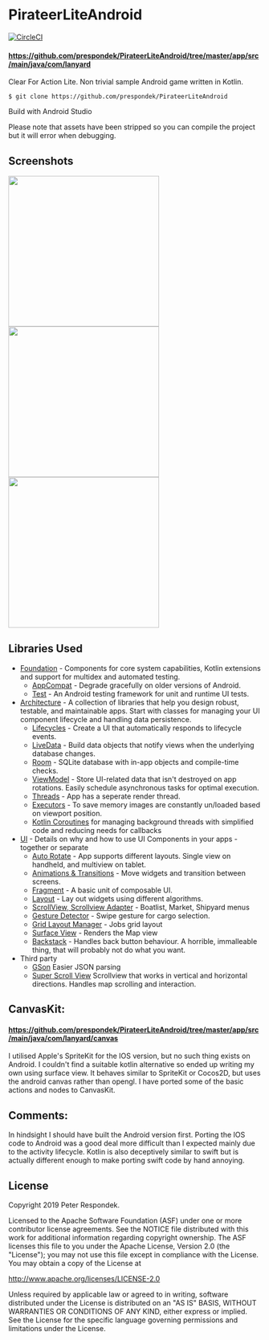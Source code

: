 # PirateerLiteAndroid

[![CircleCI](https://circleci.com/gh/prespondek/PirateerLiteAndroid.svg?style=shield)](https://circleci.com/gh/prespondek/PirateerLiteAndroid)

#### https://github.com/prespondek/PirateerLiteAndroid/tree/master/app/src/main/java/com/lanyard

Clear For Action Lite. Non trivial sample Android game written in Kotlin.

    $ git clone https://github.com/prespondek/PirateerLiteAndroid

Build with Android Studio

Please note that assets have been stripped so you can compile the project but it will error when debugging.

## Screenshots

<img src=https://i.imgur.com/Du6S9CH.png height=300 align=left>
<img src=https://i.imgur.com/9L7kkRf.png height=300 align=left>
<img src=https://i.imgur.com/PabK8xU.png height=300>

## Libraries Used

* [Foundation][0] - Components for core system capabilities, Kotlin extensions and support for
  multidex and automated testing.
  * [AppCompat][1] - Degrade gracefully on older versions of Android.
  * [Test][4] - An Android testing framework for unit and runtime UI tests.
* [Architecture][10] - A collection of libraries that help you design robust, testable, and
  maintainable apps. Start with classes for managing your UI component lifecycle and handling data
  persistence.
  * [Lifecycles][12] - Create a UI that automatically responds to lifecycle events.
  * [LiveData][13] - Build data objects that notify views when the underlying database changes.
  * [Room][16] - SQLite database with in-app objects and compile-time checks.
  * [ViewModel][17] - Store UI-related data that isn't destroyed on app rotations. Easily schedule
     asynchronous tasks for optimal execution.
  * [Threads][38] - App has a seperate render thread.
  * [Executors][43] - To save memory images are constantly un/loaded based on viewport position.
  * [Kotlin Coroutines][91] for managing background threads with simplified code and reducing needs for callbacks
* [UI][30] - Details on why and how to use UI Components in your apps - together or separate
  * [Auto Rotate][34] - App supports different layouts. Single view on handheld, and multiview on tablet. 
  * [Animations & Transitions][31] - Move widgets and transition between screens.
  * [Fragment][34] - A basic unit of composable UI.
  * [Layout][35] - Lay out widgets using different algorithms.
  * [ScrollView, Scrollview Adapter][39] - Boatlist, Market, Shipyard menus
  * [Gesture Detector][40] - Swipe gesture for cargo selection.
  * [Grid Layout Manager][41] - Jobs grid layout
  * [Surface View][42] - Renders the Map view 
  * [Backstack][45] - Handles back button behaviour. A horrible, immalleable thing, that will probably not do what you want.
* Third party
  * [GSon][36] Easier JSON parsing
  * [Super Scroll View][37] Scrollview that works in vertical and horizontal directions. Handles map scrolling and interaction.
  
## CanvasKit:
#### https://github.com/prespondek/PirateerLiteAndroid/tree/master/app/src/main/java/com/lanyard/canvas
I utilised Apple's SpriteKit for the IOS version, but no such thing exists on Android. I couldn't find a suitable kotlin alternative so ended up writing my own using surface view. It behaves similar to SpriteKit or Cocos2D, but uses the android canvas rather than opengl. I have ported some of the basic actions and nodes to CanvasKit. 
  
## Comments:

In hindsight I should have built the Android version first. Porting the IOS code to Android was a good deal more difficult than I expected mainly due to the activity lifecycle. Kotlin is also deceptively similar to swift but is actually different enough to make porting swift code by hand annoying. 

## License

Copyright 2019 Peter Respondek.

Licensed to the Apache Software Foundation (ASF) under one or more contributor license agreements. See the NOTICE file distributed with this work for additional information regarding copyright ownership. The ASF licenses this file to you under the Apache License, Version 2.0 (the "License"); you may not use this file except in compliance with the License. You may obtain a copy of the License at

http://www.apache.org/licenses/LICENSE-2.0

Unless required by applicable law or agreed to in writing, software distributed under the License is distributed on an "AS IS" BASIS, WITHOUT WARRANTIES OR CONDITIONS OF ANY KIND, either express or implied. See the License for the specific language governing permissions and limitations under the License.

[0]: https://developer.android.com/jetpack/components
[1]: https://developer.android.com/topic/libraries/support-library/packages#v7-appcompat
[2]: https://developer.android.com/kotlin/ktx
[4]: https://developer.android.com/training/testing/
[10]: https://developer.android.com/jetpack/arch/
[11]: https://developer.android.com/topic/libraries/data-binding/
[12]: https://developer.android.com/topic/libraries/architecture/lifecycle
[13]: https://developer.android.com/topic/libraries/architecture/livedata
[14]: https://developer.android.com/topic/libraries/architecture/navigation/
[16]: https://developer.android.com/topic/libraries/architecture/room
[17]: https://developer.android.com/topic/libraries/architecture/viewmodel
[18]: https://developer.android.com/topic/libraries/architecture/workmanager
[30]: https://developer.android.com/guide/topics/ui
[31]: https://developer.android.com/training/animation/
[34]: https://developer.android.com/guide/components/fragments
[35]: https://developer.android.com/guide/topics/ui/declaring-layout
[36]: https://sites.google.com/site/gson/Home
[38]: https://developer.android.com/guide/components/processes-and-threads
[37]: https://github.com/huangmb/SuperScrollView
[90]: https://bumptech.github.io/glide/
[91]: https://kotlinlang.org/docs/reference/coroutines-overview.html
[42]: https://www.google.com/url?client=internal-uds-cse&cx=000521750095050289010:zpcpi1ea4s8&q=https://developer.android.com/reference/android/view/SurfaceView&sa=U&ved=2ahUKEwiR1Ie0iarlAhUBN48KHfJwDtIQFjAAegQIBRAB&usg=AOvVaw1xtZEaZcXdkxTKRyLCJf2z
[39]: https://developer.android.com/reference/android/widget/ScrollView
[43]: https://developer.android.com/reference/java/util/concurrent/Executor
[45]: https://developer.android.com/guide/components/activities/tasks-and-back-stack
[40]: https://developer.android.com/training/gestures/detector
[41]: https://developer.android.com/reference/android/widget/GridLayout

